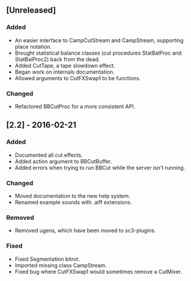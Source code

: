 ## [Unreleased]

### Added
- An easier interface to CampCutStream and CampStream, supporting place notation.
- Brought statistical balance classes (cut procedures StatBalProc and StatBalProc2) back from the dead.
- Added CutTape, a tape slowdown effect.
- Began work on internals documentation.
- Allowed arguments to CutFXSwap1 to be functions.

### Changed
- Refactored BBCutProc for a more consistent API.

## [2.2] - 2016-02-21

### Added
- Documented all cut effects.
- Added action argument to BBCutBuffer.
- Added errors when trying to run BBCut while the server isn't running.

### Changed
- Moved documentation to the new help system.
- Renamed example sounds with .aiff extensions.

### Removed
- Removed ugens, which have been moved to sc3-plugins.

### Fixed
- Fixed Segmentation bitrot.
- Imported missing class CampStream.
- Fixed bug where CutFXSwap1 would sometimes remove a CutMixer.